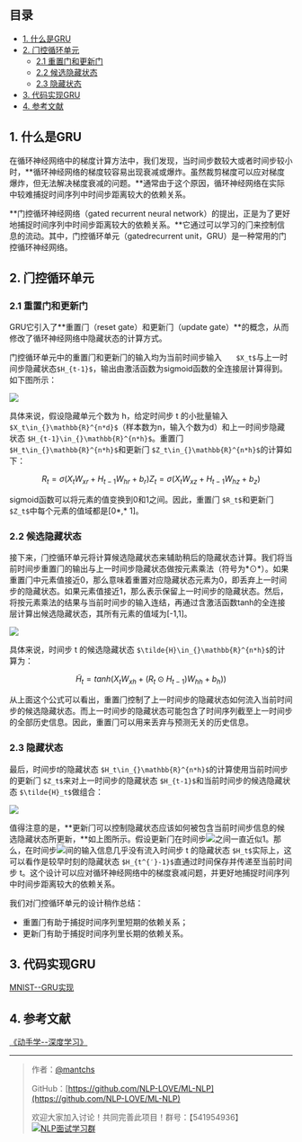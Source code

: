 ## 目录
- [1. 什么是GRU](#1-什么是gru)
- [2. ⻔控循环单元](#2-⻔控循环单元)
  - [2.1 重置门和更新门](#21-重置门和更新门)
  - [2.2 候选隐藏状态](#22-候选隐藏状态)
  - [2.3 隐藏状态](#23-隐藏状态)
- [3. 代码实现GRU](https://github.com/NLP-LOVE/ML-NLP/blob/master/Deep%20Learning/12.1%20GRU/GRU.ipynb)
- [4. 参考文献](#4-参考文献)

## 1. 什么是GRU

在循环神经⽹络中的梯度计算⽅法中，我们发现，当时间步数较⼤或者时间步较小时，**循环神经⽹络的梯度较容易出现衰减或爆炸。虽然裁剪梯度可以应对梯度爆炸，但⽆法解决梯度衰减的问题。**通常由于这个原因，循环神经⽹络在实际中较难捕捉时间序列中时间步距离较⼤的依赖关系。 

**门控循环神经⽹络（gated recurrent neural network）的提出，正是为了更好地捕捉时间序列中时间步距离较⼤的依赖关系。**它通过可以学习的⻔来控制信息的流动。其中，门控循环单元（gatedrecurrent unit，GRU）是⼀种常⽤的门控循环神经⽹络。

## 2. ⻔控循环单元

### 2.1 重置门和更新门

GRU它引⼊了**重置⻔（reset gate）和更新⻔（update gate）**的概念，从而修改了循环神经⽹络中隐藏状态的计算⽅式。 

门控循环单元中的重置⻔和更新⻔的输⼊均为当前时间步输⼊ `   $X_t$`与上⼀时间步隐藏状态`$H_{t-1}$`，输出由激活函数为sigmoid函数的全连接层计算得到。 如下图所示：

![](https://gitee.com/kkweishe/images/raw/master/ML/2019-8-16_13-36-14.png)

具体来说，假设隐藏单元个数为 h，给定时间步 t 的小批量输⼊ `$X_t\in_{}\mathbb{R}^{n*d}$`（样本数为n，输⼊个数为d）和上⼀时间步隐藏状态 `$H_{t-1}\in_{}\mathbb{R}^{n*h}$`。重置⻔ `$H_t\in_{}\mathbb{R}^{n*h}$`和更新⻔ `$Z_t\in_{}\mathbb{R}^{n*h}$`的计算如下：
```math
R_t=\sigma(X_tW_{xr}+H_{t-1}W_{hr}+b_r)

Z_t=\sigma(X_tW_{xz}+H_{t-1}W_{hz}+b_z)
```
sigmoid函数可以将元素的值变换到0和1之间。因此，重置⻔ `$R_t$`和更新⻔ `$Z_t$`中每个元素的值域都是[0*,* 1]。

### 2.2 候选隐藏状态

接下来，⻔控循环单元将计算候选隐藏状态来辅助稍后的隐藏状态计算。我们将当前时间步重置⻔的输出与上⼀时间步隐藏状态做按元素乘法（符号为*⊙*）。如果重置⻔中元素值接近0，那么意味着重置对应隐藏状态元素为0，即丢弃上⼀时间步的隐藏状态。如果元素值接近1，那么表⽰保留上⼀时间步的隐藏状态。然后，将按元素乘法的结果与当前时间步的输⼊连结，再通过含激活函数tanh的全连接层计算出候选隐藏状态，其所有元素的值域为[-1,1]。

 ![](https://gitee.com/kkweishe/images/raw/master/ML/2019-8-16_13-49-52.png)

具体来说，时间步 t 的候选隐藏状态 `$\tilde{H}\in_{}\mathbb{R}^{n*h}$`的计算为：
```math
\tilde{H}_t=tanh(X_tW_{xh}+(R_t⊙H_{t-1})W_{hh}+b_h))
```
从上⾯这个公式可以看出，重置⻔控制了上⼀时间步的隐藏状态如何流⼊当前时间步的候选隐藏状态。而上⼀时间步的隐藏状态可能包含了时间序列截⾄上⼀时间步的全部历史信息。因此，重置⻔可以⽤来丢弃与预测⽆关的历史信息。

### 2.3 隐藏状态

最后，时间步*t*的隐藏状态 `$H_t\in_{}\mathbb{R}^{n*h}$`的计算使⽤当前时间步的更新⻔ `$Z_t$`来对上⼀时间步的隐藏状态 `$H_{t-1}$`和当前时间步的候选隐藏状态 `$\tilde{H}_t$`做组合：

 ![](https://gitee.com/kkweishe/images/raw/master/ML/2019-8-16_13-58-58.png)

值得注意的是，**更新⻔可以控制隐藏状态应该如何被包含当前时间步信息的候选隐藏状态所更新，**如上图所⽰。假设更新⻔在时间步![](https://gitee.com/kkweishe/images/raw/master/ML/2019-8-16_15-26-24.png)之间⼀直近似1。那么，在时间步![](https://gitee.com/kkweishe/images/raw/master/ML/2019-8-16_15-27-55.png)间的输⼊信息⼏乎没有流⼊时间步 t 的隐藏状态 `$H_t$`实际上，这可以看作是较早时刻的隐藏状态 `$H_{t^{′}-1}$`直通过时间保存并传递⾄当前时间步 t。这个设计可以应对循环神经⽹络中的梯度衰减问题，并更好地捕捉时间序列中时间步距离较⼤的依赖关系。 

我们对⻔控循环单元的设计稍作总结：

- 重置⻔有助于捕捉时间序列⾥短期的依赖关系；
- 更新⻔有助于捕捉时间序列⾥⻓期的依赖关系。

## 3. 代码实现GRU

[MNIST--GRU实现](https://github.com/NLP-LOVE/ML-NLP/blob/master/Deep%20Learning/12.1%20GRU/GRU.ipynb)

## 4. 参考文献

[《动手学--深度学习》](http://zh.gluon.ai)

------

> 作者：[@mantchs](https://github.com/NLP-LOVE/ML-NLP)
>
> GitHub：[https://github.com/NLP-LOVE/ML-NLP](https://github.com/NLP-LOVE/ML-NLP)
>
> 欢迎大家加入讨论！共同完善此项目！群号：【541954936】<a target="_blank" href="//shang.qq.com/wpa/qunwpa?idkey=863f915b9178560bd32ca07cd090a7d9e6f5f90fcff5667489697b1621cecdb3"><img border="0" src="http://pub.idqqimg.com/wpa/images/group.png" alt="NLP面试学习群" title="NLP面试学习群"></a>
